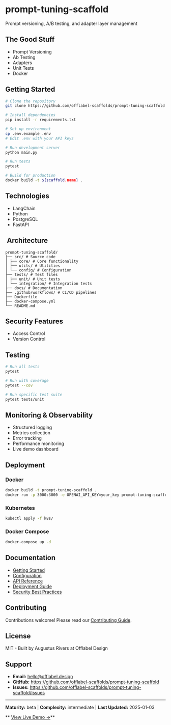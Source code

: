 # prompt-tuning-scaffold

Prompt versioning, A/B testing, and adapter layer management

## The Good Stuff

- Prompt Versioning
- Ab Testing
- Adapters
- Unit Tests
- Docker

## Getting Started

```bash
# Clone the repository
git clone https://github.com/offlabel-scaffolds/prompt-tuning-scaffold

# Install dependencies
pip install -r requirements.txt

# Set up environment
cp .env.example .env
# Edit .env with your API keys

# Run development server
python main.py

# Run tests
pytest

# Build for production
docker build -t ${scaffold.name} .
```

## Technologies

- LangChain
- Python
- PostgreSQL
- FastAPI

## ️ Architecture

```
prompt-tuning-scaffold/
├── src/ # Source code
│ ├── core/ # Core functionality
│ ├── utils/ # Utilities
│ └── config/ # Configuration
├── tests/ # Test files
│ ├── unit/ # Unit tests
│ └── integration/ # Integration tests
├── docs/ # Documentation
├── .github/workflows/ # CI/CD pipelines
├── Dockerfile
├── docker-compose.yml
└── README.md
```

## Security Features

- Access Control
- Version Control

## Testing

```bash
# Run all tests
pytest

# Run with coverage
pytest --cov

# Run specific test suite
pytest tests/unit
```

## Monitoring & Observability

- Structured logging
- Metrics collection
- Error tracking
- Performance monitoring
- Live demo dashboard

## Deployment

### Docker
```bash
docker build -t prompt-tuning-scaffold .
docker run -p 3000:3000 -e OPENAI_API_KEY=your_key prompt-tuning-scaffold
```

### Kubernetes
```bash
kubectl apply -f k8s/
```

### Docker Compose
```bash
docker-compose up -d
```

## Documentation

- [Getting Started](./docs/getting-started.md)
- [Configuration](./docs/configuration.md)
- [API Reference](./docs/api-reference.md)
- [Deployment Guide](./docs/deployment.md)
- [Security Best Practices](./docs/security.md)

## Contributing

Contributions welcome! Please read our [Contributing Guide](CONTRIBUTING.md).

## License

MIT - Built by Augustus Rivers at Offlabel Design

## Support

- **Email:** hello@offlabel.design
- **GitHub:** https://github.com/offlabel-scaffolds/prompt-tuning-scaffold
- **Issues:** https://github.com/offlabel-scaffolds/prompt-tuning-scaffold/issues

---

**Maturity:** beta | **Complexity:** intermediate | **Last Updated:** 2025-01-03

** [View Live Demo →](https://demo.offlabel.design/prompt-tuning-scaffold)**

